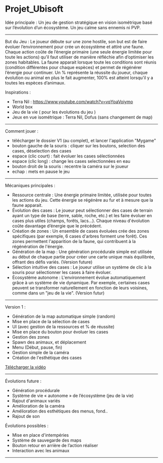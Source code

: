 # Projet_Ubisoft

Idée principale :
Un jeu de gestion stratégique en vision isométrique basé sur l’évolution d’un écosystème. Un jeu calme sans ennemis ni PVP.
________________________________________________________________________________

But du Jeu :
Le joueur débute sur une zone hostile, son but est de faire évoluer l’environnement pour crée un écosystème et attiré une faune. Chaque action coûte de l’énergie primaire (une seule énergie limitée pour toute les actions) qu’il faut utiliser de manière réfléchie afin d’optimiser les zones habitables. La faune apparait lorsque toute les conditions sont réunis (condition différentes pour chaque espèces) et permet de régénérer l’énergie pour continuer. Un % représente la réussite du joueur, chaque évolution ou animal en plus le fait augmenter, 100% est atteint lorsqu’il y a toutes les espèces d’animaux.

Inspirations :
- Terra Nil : https://www.youtube.com/watch?v=vqYpaVoiymo
- World box
- Jeu de la vie ( pour les évolutions du jeu )
- Jeux en vue isométrique : Terra Nil, Dofus (sans changement de map)

________________________________________________________________________________

Comment jouer :
- télécharger le dossier V1 (au complet), et lancer l'application "Mygame"
- bouton gauche de la souris : cliquer sur les boutons, selection des cases, déselection des cases
- espace (clic court) : fait évoluer les cases sélectionnées
- espace (clic long) : change les cases selectionnées en eau
- bouton droit de la souris : recentre la caméra sur le joueur
- echap : mets en pause le jeu
  
________________________________________________________________________________

Mécaniques principales :
-	Ressource centrale : Une énergie primaire limitée, utilisée pour toutes les actions du jeu. Cette énergie se régénère au fur et à mesure que la faune apparait.
-	Évolution des cases : Le joueur peut sélectionner des cases de terrain ayant un type de base (terre, sable, roche, etc.) et les faire évoluer en cases plus utiles (champs, forêts, lacs...). Chaque niveau d'évolution coûte davantage d’énergie que le précédent.
-	Création de zones : Un ensemble de cases évoluées crée des zones spécifiques (par exemple, 6 cases d'arbres forment une forêt). Ces zones permettent l'apparition de la faune, qui contribuent à la régénération de l'énergie.
-	Génération de la map : Une génération procédurale simple est utilisée au début de chaque partie pour créer une carte unique mais équilibrée, offrant des défis variés. (Version future)
-	Sélection intuitive des cases : Le joueur utilise un système de clic à la souris pour sélectionner les cases à faire évoluer.
-	Écosystème autonome : L'environnement évolue automatiquement grâce à un système de vie dynamique. Par exemple, certaines cases peuvent se transformer naturellement en fonction de leurs voisines, comme dans un "jeu de la vie". (Version futur)

________________________________________________________________________________

Version 1 :
-	Génération de la map automatique simple (random)
-	Mise en place de la sélection de cases
-	UI (avec gestion de la ressources et % de réussite)
-	Mise en place du bouton pour évoluer les cases
-	Gestion des zones
-	Spawn des animaux, et déplacement
-	Menu (Début, pause, fin)
-	Gestion simple de la caméra
-	Création de l'esthétique des cases

[Télécharger la vidéo](Vidéo/08012025_V1.mp4)

________________________________________________________________________________

Évolutions future :
-	Génération procédurale
-	Système de vie « autonome » de l’écosystème (jeu de la vie)
-	Rajout d'animaux variés
-	Amélioration de la caméra
-	Amélioration des esthétiques des menus, fond..
-	Rajout de son

Évolutions possibles :
- Mise en place d'intempéries
-	Système de sauvegarde des maps
-	Bouton retour en arrière de l’action réaliser
-	Interaction avec les animaux

________________________________________________________________________________
